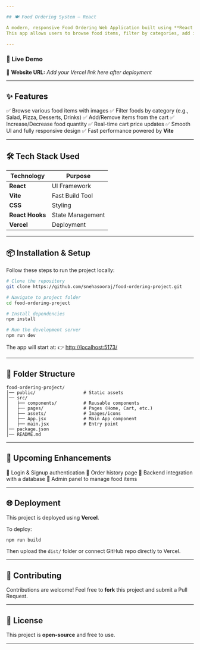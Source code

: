 ```yaml
---

## 🍽️ Food Ordering System – React

A modern, responsive Food Ordering Web Application built using **React + Vite**.
This app allows users to browse food items, filter by categories, add items to cart, and place orders seamlessly with an interactive UI.

---
```


### 🚀 Live Demo

🔗 **Website URL:** *Add your Vercel link here after deployment*

---

## ✨ Features

✅ Browse various food items with images
✅ Filter foods by category (e.g., Salad, Pizza, Desserts, Drinks)
✅ Add/Remove items from the cart
✅ Increase/Decrease food quantity
✅ Real-time cart price updates
✅ Smooth UI and fully responsive design
✅ Fast performance powered by **Vite**

---

## 🛠️ Tech Stack Used

| Technology      | Purpose          |
| --------------- | ---------------- |
| **React**       | UI Framework     |
| **Vite**        | Fast Build Tool  |
| **CSS**         | Styling          |
| **React Hooks** | State Management |
| **Vercel**      | Deployment       |

---

## 📦 Installation & Setup

Follow these steps to run the project locally:

```bash
# Clone the repository
git clone https://github.com/snehasooraj/food-ordering-project.git

# Navigate to project folder
cd food-ordering-project

# Install dependencies
npm install

# Run the development server
npm run dev
```

The app will start at:
👉 [http://localhost:5173/](http://localhost:5173/)

---

## 📁 Folder Structure

```
food-ordering-project/
│── public/                  # Static assets
│── src/
│   ├── components/          # Reusable components
│   ├── pages/               # Pages (Home, Cart, etc.)
│   ├── assets/              # Images/icons
│   ├── App.jsx              # Main App component
│   ├── main.jsx             # Entry point
│── package.json
│── README.md
```

---

## 🧩 Upcoming Enhancements

🔹 Login & Signup authentication
🔹 Order history page
🔹 Backend integration with a database
🔹 Admin panel to manage food items

---

## 🌐 Deployment

This project is deployed using **Vercel**.

To deploy:

```bash
npm run build
```

Then upload the `dist/` folder or connect GitHub repo directly to Vercel.

---

## 🤝 Contributing

Contributions are welcome!
Feel free to **fork** this project and submit a Pull Request.

---

## 📜 License

This project is **open-source** and free to use.

---
